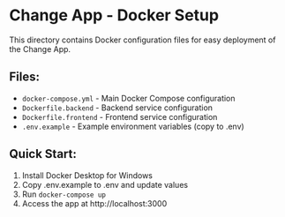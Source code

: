 # Change App - Docker Setup

This directory contains Docker configuration files for easy deployment of the Change App.

## Files:
- `docker-compose.yml` - Main Docker Compose configuration
- `Dockerfile.backend` - Backend service configuration
- `Dockerfile.frontend` - Frontend service configuration
- `.env.example` - Example environment variables (copy to .env)

## Quick Start:
1. Install Docker Desktop for Windows
2. Copy .env.example to .env and update values
3. Run `docker-compose up`
4. Access the app at http://localhost:3000
